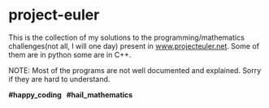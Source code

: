 # project-euler
This is the collection of my solutions to the programming/mathematics challenges(not all, I will one day) present in www.projecteuler.net. 
Some of them are in python some are in C++.

NOTE: Most of the programs are not well documented and explained. Sorry if they are hard to understand.  

<b> #happy_coding &nbsp;&nbsp;#hail_mathematics</b>
